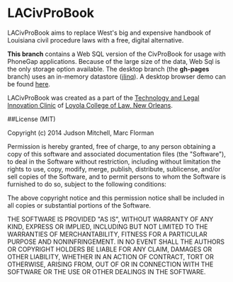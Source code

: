 LACivProBook
===============

LACivProBook aims to replace West's big and expensive handbook of Louisiana 
civil procedure laws with a free, digital alternative.

**This branch** contains a Web SQL version of the CivProBook for usage with PhoneGap applications.  Because of the
large size  of the data, Web Sql is the only storage option available.  The desktop branch (the **gh-pages** branch)  uses
an in-memory datastore ([jlinq](http://hugoware.net/Projects/jlinq)).  A desktop browser demo can be found [here](http://judsonmitchell.github.io/LACivProBook/).

LACivProBook was created as a part of the [Technology and Legal Innovation Clinic](http://loyolalawtech.org) of [Loyola College of Law, New Orleans](http://law.loyno.edu).

##License (MIT)

Copyright (c) 2014 Judson Mitchell, Marc Florman

Permission is hereby granted, free of charge, to any person obtaining a copy of this software and associated documentation files (the "Software"), to deal in the Software without restriction, including without limitation the rights to use, copy, modify, merge, publish, distribute, sublicense, and/or sell copies of the Software, and to permit persons to whom the Software is furnished to do so, subject to the following conditions:

The above copyright notice and this permission notice shall be included in all copies or substantial portions of the Software.

THE SOFTWARE IS PROVIDED "AS IS", WITHOUT WARRANTY OF ANY KIND, EXPRESS OR IMPLIED, INCLUDING BUT NOT LIMITED TO THE WARRANTIES OF MERCHANTABILITY, FITNESS FOR A PARTICULAR PURPOSE AND NONINFRINGEMENT. IN NO EVENT SHALL THE AUTHORS OR COPYRIGHT HOLDERS BE LIABLE FOR ANY CLAIM, DAMAGES OR OTHER LIABILITY, WHETHER IN AN ACTION OF CONTRACT, TORT OR OTHERWISE, ARISING FROM, OUT OF OR IN CONNECTION WITH THE SOFTWARE OR THE USE OR OTHER DEALINGS IN THE SOFTWARE.
